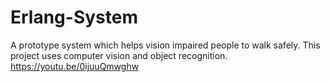 # Erlang-System

A prototype system which helps vision impaired people to walk safely. This project uses computer vision and object recognition.
https://youtu.be/0ijuuQmwghw
